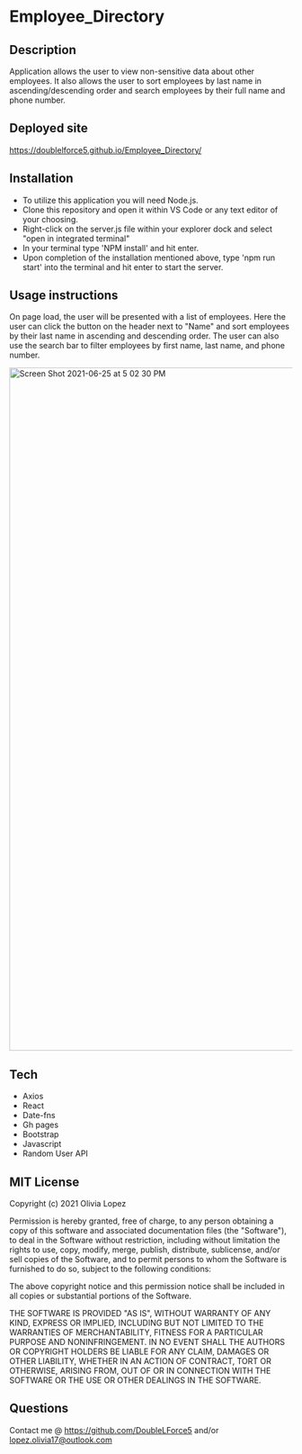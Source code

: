 # Employee_Directory

## Description
Application allows the user to view non-sensitive data about other employees. It also allows the user to sort employees by last name in ascending/descending order and search employees by their full name and phone number. 
 
## Deployed site
https://doublelforce5.github.io/Employee_Directory/

## Installation
- To utilize this application you will need Node.js.
- Clone this repository and open it within VS Code or any text editor of your choosing.
- Right-click on the server.js file within your explorer dock and select "open in integrated terminal"
- In your terminal type 'NPM install' and hit enter. 
- Upon completion of the installation mentioned above, type 'npm run start' into the terminal and hit enter to start the server. 

## Usage instructions
On page load, the user will be presented with a list of employees. Here the user can click the button on the header next to "Name" and sort employees by their last name in ascending and descending order. The user can also use the search bar to filter employees by first name, last name, and phone number. 

<img width="1214" alt="Screen Shot 2021-06-25 at 5 02 30 PM" src="https://user-images.githubusercontent.com/73543476/123489240-27f53b80-d5d7-11eb-939c-08f8fffe6f0d.png">

## Tech 
- Axios
- React 
- Date-fns
- Gh pages 
- Bootstrap 
- Javascript
- Random User API

## MIT License
Copyright (c) 2021 Olivia Lopez

Permission is hereby granted, free of charge, to any person obtaining a copy
of this software and associated documentation files (the "Software"), to deal
in the Software without restriction, including without limitation the rights
to use, copy, modify, merge, publish, distribute, sublicense, and/or sell
copies of the Software, and to permit persons to whom the Software is
furnished to do so, subject to the following conditions:

The above copyright notice and this permission notice shall be included in all
copies or substantial portions of the Software.

THE SOFTWARE IS PROVIDED "AS IS", WITHOUT WARRANTY OF ANY KIND, EXPRESS OR
IMPLIED, INCLUDING BUT NOT LIMITED TO THE WARRANTIES OF MERCHANTABILITY,
FITNESS FOR A PARTICULAR PURPOSE AND NONINFRINGEMENT. IN NO EVENT SHALL THE
AUTHORS OR COPYRIGHT HOLDERS BE LIABLE FOR ANY CLAIM, DAMAGES OR OTHER
LIABILITY, WHETHER IN AN ACTION OF CONTRACT, TORT OR OTHERWISE, ARISING FROM,
OUT OF OR IN CONNECTION WITH THE SOFTWARE OR THE USE OR OTHER DEALINGS IN THE
SOFTWARE.

## Questions
Contact me @ https://github.com/DoubleLForce5 and/or lopez.olivia17@outlook.com 
